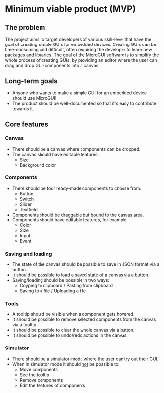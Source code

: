 # Minimum viable product (MVP)

## The problem

The project aims to target developers of various skill-level that have the goal of creating simple GUIs for embedded devices.
Creating GUIs can be time-consuming and difficult, often requiring the developer to learn new packages and libraries. 
The goal of the MicroGUI software is to simplify the whole process of creating GUIs, by providing an editor where the user can drag and drop GUI-components into a canvas.

## Long-term goals

* Anyone who wants to make a simple GUI for an embedded device should use MicroGUI!
* The product should be well-documented so that it's easy to contribute towards it.

## Core features

### Canvas
* There should be a canvas where components can be dropped.
* The canvas should have editable features:
  * Size
  * Background color
  
### Components
* There should be four ready-made components to choose from:
  * Button
  * Switch
  * Slider
  * Textfield
* Components should be draggable but bound to the canvas area.
* Components should have editable features, for example:
  * Color
  * Size
  * Input
  * Event

### Saving and loading
* The state of the canvas should be possible to save in JSON format via a button.
* It should be possible to load a saved state of a canvas via a button.
* Saving/loading should be possible in two ways:
  * Coyping to clipboard / Pasting from clipboard
  * Saving to a file / Uploading a file

### Tools
* A tooltip should be visible when a component gets hovered.
* It should be possible to remove selected components from the canvas via a tooltip.
* It should be possible to clear the whole canvas via a button.
* It should be possible to undo/redo actions in the canvas.

### Simulator 
* There should be a simulator-mode where the user can try out their GUI.
* When in simulator mode it should <ins>not</ins> be possible to:
  * Move components
  * See the tooltip
  * Remove components
  * Edit the features of components
